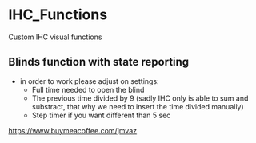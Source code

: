 # IHC_Functions
Custom IHC visual functions

## Blinds function with state reporting
  - in order to work please adjust on settings:
    - Full time needed to open the blind
    - The previous time divided by 9 (sadly IHC only is able to sum and substract, that why we need to insert the time divided manually)
    - Step timer if you want different than 5 sec

https://www.buymeacoffee.com/jmvaz
